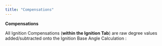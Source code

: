 ```yaml
---
title: "Compensations"
---
```


**Compensations**&nbsp;


All Ignition Compensations (**within the Ignition Tab**) are raw degree values added/subtracted onto the Ignition Base Angle Calculation :


